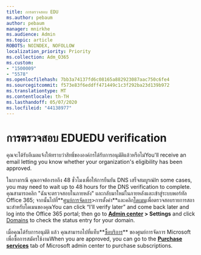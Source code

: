 ```yaml
---
title: การตรวจสอบ EDU
ms.author: pebaum
author: pebaum
manager: mnirkhe
ms.audience: Admin
ms.topic: article
ROBOTS: NOINDEX, NOFOLLOW
localization_priority: Priority
ms.collection: Adm_O365
ms.custom:
- "1500009"
- "5578"
ms.openlocfilehash: 7bb3a74137fd6c08165a882923087aac750c6fe4
ms.sourcegitcommit: f573e83f6eddff471449c1c3f292ba23d139b972
ms.translationtype: MT
ms.contentlocale: th-TH
ms.lasthandoff: 05/07/2020
ms.locfileid: "44138977"
---
```

# <a name="edu-verification"></a><span data-ttu-id="4d23e-102">การตรวจสอบ EDU</span><span class="sxs-lookup"><span data-stu-id="4d23e-102">EDU verification</span></span>

<span data-ttu-id="4d23e-103">คุณจะได้รับอีเมลแจ้งให้ทราบว่าสิทธิ์ขององค์กรได้รับการอนุมัติแล้วหรือไม่</span><span class="sxs-lookup"><span data-stu-id="4d23e-103">You'll receive an email letting you know whether your organization's eligibility has been approved.</span></span>

<span data-ttu-id="4d23e-104">ในบางกรณี คุณอาจต้องรอถึง 48 ชั่วโมงเพื่อให้การยืนยัน DNS เสร็จสมบูรณ์</span><span class="sxs-lookup"><span data-stu-id="4d23e-104">In some cases, you may need to wait up to 48 hours for the DNS verification to complete.</span></span> <span data-ttu-id="4d23e-105">คุณสามารถคลิก "ฉันจะตรวจสอบในภายหลัง" และกลับมาใหม่ในภายหลังและเข้าสู่ระบบพอร์ทัล Office 365; จากนั้นไปที่**[ศูนย์การจัดการ](https://admin.microsoft.com/Adminportal/Home?source=applauncher#/homepage)>การตั้งค่า**และคลิก[โดเมน](https://admin.microsoft.com/Adminportal/Home?source=applauncher#/Domains)เพื่อตรวจสอบรายการสถานะสําหรับโดเมนของคุณ</span><span class="sxs-lookup"><span data-stu-id="4d23e-105">You can click “I'll verify later” and come back later and log into the Office 365 portal; then go to **[Admin center](https://admin.microsoft.com/Adminportal/Home?source=applauncher#/homepage) > Settings** and click [Domains](https://admin.microsoft.com/Adminportal/Home?source=applauncher#/Domains) to check the status entry for your domain.</span></span>

<span data-ttu-id="4d23e-106">เมื่อคุณได้รับการอนุมัติ แล้ว คุณสามารถไปที่แท็บ**[ซื้อบริการ](https://go.microsoft.com/fwlink/p/?linkid=868433)** ของศูนย์การจัดการ Microsoft เพื่อซื้อการสมัครใช้งาน</span><span class="sxs-lookup"><span data-stu-id="4d23e-106">When you are approved, you can go to the **[Purchase services](https://go.microsoft.com/fwlink/p/?linkid=868433)** tab of Microsoft admin center to purchase subscriptions.</span></span>

